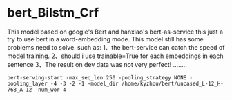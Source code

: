 # bert_Bilstm_Crf
This model based on google's Bert and hanxiao's bert-as-service this just a try to use bert in a word-embedding mode.
This model still has some problems need to solve.
such as:
1、the bert-service can catch the speed of model training.
2、should i use trainable=True for each embeddings in each sentence
3、The result on dev data was not very perfect!
........ 
```
bert-serving-start -max_seq_len 250 -pooling_strategy NONE -pooling_layer -4 -3 -2 -1 -model_dir /home/kyzhou/bert/uncased_L-12_H-768_A-12 -num_wor 4
```
